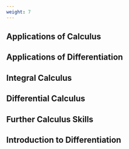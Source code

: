 ```yaml
---
weight: 7
---
```


## Applications of Calculus

## Applications of Differentiation

## Integral Calculus

## Differential Calculus

## Further Calculus Skills

## Introduction to Differentiation